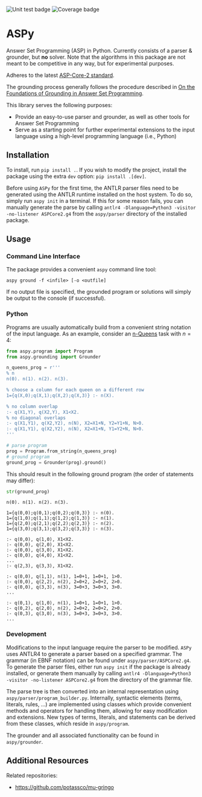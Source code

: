 ![Unit test badge](https://img.shields.io/badge/Unit_tests-passed-blue?color=rgb(0,128,0))
![Coverage badge](https://img.shields.io/badge/Coverage-93%25-blue?color=rgb(35,145,0))

# ASPy

Answer Set Programming (ASP) in Python. Currently consists of a parser & grounder, but **no** solver. Note that the algorithms in this package are not meant to be competitive in any way, but for experimental purposes.

Adheres to the latest [ASP-Core-2 standard](https://arxiv.org/abs/1911.04326).

The grounding process generally follows the procedure described in [On the Foundations of Grounding in Answer Set Programming](https://arxiv.org/abs/2108.04769).

This library serves the following purposes:
* Provide an easy-to-use parser and grounder, as well as other tools for Answer Set Programming
* Serve as a starting point for further experimental extensions to the input language using a high-level programming language (i.e., Python)

## Installation

To install, run `pip install .`. If you wish to modify the project, install the package using the extra `dev` option: `pip install .[dev]`.

Before using `ASPy` for the first time, the ANTLR parser files need to be generated using the ANTLR runtime installed on the host system. To do so, simply run `aspy init` in a terminal. If this for some reason fails, you can manually generate the parse by calling `antlr4 -Dlanguage=Python3 -visitor -no-listener ASPCore2.g4` from the `aspy/parser` directory of the installed package.

## Usage

### Command Line Interface

The package provides a convenient `aspy` command line tool:
```
aspy ground -f <infile> [-o <outfile]
```
If no output file is specified, the grounded program or solutions will simply be output to the console (if successful).

### Python

Programs are usually automatically build from a convenient string notation of the input language. As an example, consider an [n-Queens](https://en.wikipedia.org/wiki/Eight_queens_puzzle) task with $n=4$:
```python
from aspy.program import Program
from aspy.grounding import Grounder

n_queens_prog = r'''
% n
n(0). n(1). n(2). n(3).

% choose a column for each queen on a different row
1={q(X,0);q(X,1);q(X,2);q(X,3)} :- n(X).

% no column overlap
:- q(X1,Y), q(X2,Y), X1<X2.
% no diagonal overlaps
:- q(X1,Y1), q(X2,Y2), n(N), X2=X1+N, Y2=Y1+N, N>0.
:- q(X1,Y1), q(X2,Y2), n(N), X2=X1+N, Y1=Y2+N, N>0.
'''

# parse program
prog = Program.from_string(n_queens_prog)
# ground program
ground_prog = Grounder(prog).ground()
```
This should result in the following ground program (the order of statements may differ):
```python
str(ground_prog)
```
```
n(0). n(1). n(2). n(3).

1={q(0,0);q(0,1);q(0,2);q(0,3)} :- n(0).
1={q(1,0);q(1,1);q(1,2);q(1,3)} :- n(1).
1={q(2,0);q(2,1);q(2,2);q(2,3)} :- n(2).
1={q(3,0);q(3,1);q(3,2);q(3,3)} :- n(3).

:- q(0,0), q(1,0), X1<X2.
:- q(0,0), q(2,0), X1<X2.
:- q(0,0), q(3,0), X1<X2.
:- q(0,0), q(4,0), X1<X2.
...
:- q(2,3), q(3,3), X1<X2.

:- q(0,0), q(1,1), n(1), 1=0+1, 1=0+1, 1>0.
:- q(0,0), q(2,2), n(2), 2=0+2, 2=0+2, 2>0.
:- q(0,0), q(3,3), n(3), 3=0+3, 3=0+3, 3>0.
...

:- q(0,1), q(1,0), n(1), 1=0+1, 1=0+1, 1>0.
:- q(0,2), q(2,0), n(2), 2=0+2, 2=0+2, 2>0.
:- q(0,3), q(3,0), n(3), 3=0+3, 3=0+3, 3>0.
...
```

### Development

Modifications to the input language require the parser to be modified. `ASPy` uses ANTLR4 to generate a parser based on a specified grammar. The grammar (in EBNF notation) can be found under `aspy/parser/ASPCore2.g4`. To generate the parser files, either run `aspy init` if the package is already installed, or generate them manually by calling `antlr4 -Dlanguage=Python3 -visitor -no-listener ASPCore2.g4` from the directory of the grammar file.

The parse tree is then converted into an internal representation using `aspy/parser/program_builder.py`. Internally, syntactic elements (terms, literals, rules, ...) are implemented using classes which provide convenient methods and operators for handling them, allowing for easy modification and extensions. New types of terms, literals, and statements can be derived from these classes, which reside in `aspy/program`.

The grounder and all associated functionality can be found in `aspy/grounder`.

## Additional Resources

Related repositories:
* https://github.com/potassco/mu-gringo